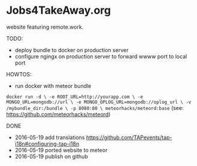 Jobs4TakeAway.org
===============

website featuring remote.work.

TODO:
- deploy bundle to docker on production server
- configure ngingx on production server to forward wwww port to local port

HOWTOS:
- run docker with meteor bundle 

``
docker run -d \
    -e ROOT_URL=http://yourapp.com \
    -e MONGO_URL=mongodb://url \
    -e MONGO_OPLOG_URL=mongodb://oplog_url \
    -v /mybundle_dir:/bundle \
    -p 8080:80 \
    meteorhacks/meteord:base
``
(see: https://github.com/meteorhacks/meteord)

DONE
- 2016-05-19 add translations https://github.com/TAPevents/tap-i18n#configuring-tap-i18n
- 2016-05-19 ported website to meteor 
- 2016-05-19 publish on github 